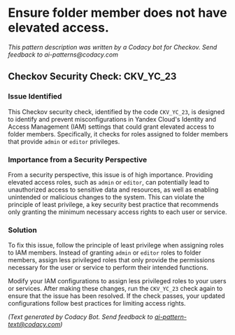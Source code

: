 # Ensure folder member does not have elevated access.

_This pattern description was written by a Codacy bot for Checkov. Send feedback to ai-patterns@codacy.com_

## Checkov Security Check: CKV_YC_23

### Issue Identified

This Checkov security check, identified by the code `CKV_YC_23`, is designed to identify and prevent misconfigurations in Yandex Cloud's Identity and Access Management (IAM) settings that could grant elevated access to folder members. Specifically, it checks for roles assigned to folder members that provide `admin` or `editor` privileges.

### Importance from a Security Perspective

From a security perspective, this issue is of high importance. Providing elevated access roles, such as `admin` or `editor`, can potentially lead to unauthorized access to sensitive data and resources, as well as enabling unintended or malicious changes to the system. This can violate the principle of least privilege, a key security best practice that recommends only granting the minimum necessary access rights to each user or service.

### Solution

To fix this issue, follow the principle of least privilege when assigning roles to IAM members. Instead of granting `admin` or `editor` roles to folder members, assign less privileged roles that only provide the permissions necessary for the user or service to perform their intended functions.

Modify your IAM configurations to assign less privileged roles to your users or services. After making these changes, run the `CKV_YC_23` check again to ensure that the issue has been resolved. If the check passes, your updated configurations follow best practices for limiting access rights.

_(Text generated by Codacy Bot. Send feedback to ai-pattern-text@codacy.com)_
